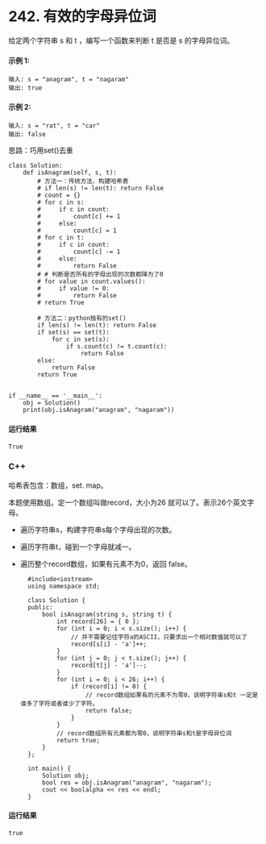 # 242. 有效的字母异位词
给定两个字符串 s 和 t ，编写一个函数来判断 t 是否是 s 的字母异位词。

#### 示例 1:

    输入: s = "anagram", t = "nagaram"
    输出: true
#### 示例 2:

    输入: s = "rat", t = "car"
    输出: false

思路：巧用set()去重

    class Solution:
        def isAnagram(self, s, t):
            # 方法一：传统方法，构建哈希表
            # if len(s) != len(t): return False
            # count = {}
            # for c in s:
            #     if c in count:
            #         count[c] += 1
            #     else:
            #         count[c] = 1
            # for c in t:
            #     if c in count:
            #         count[c] -= 1
            #     else:
            #         return False
            # # 判断是否所有的字母出现的次数都降为了0
            # for value in count.values():
            #     if value != 0:
            #         return False
            # return True

            # 方法二：python独有的set()
            if len(s) != len(t): return False
            if set(s) == set(t):
                for c in set(s):
                    if s.count(c) != t.count(c):
                        return False
            else:
                return False
            return True


    if __name__ == '__main__':
        obj = Solution()
        print(obj.isAnagram("anagram", "nagaram"))
      
#### 运行结果
    True

### C++

哈希表包含：数组，set. map。

本题使用数组。定一个数组叫做record，大小为26 就可以了。表示26个英文字母。
* 遍历字符串s，构建字符串s每个字母出现的次数。
* 遍历字符串t，碰到一个字母就减一。
* 遍历整个record数组，如果有元素不为0，返回 false。

        #include<iostream>
        using namespace std;

        class Solution {
        public:
            bool isAnagram(string s, string t) {
                int record[26] = { 0 };
                for (int i = 0; i < s.size(); i++) {
                    // 并不需要记住字符a的ASCII，只要求出一个相对数值就可以了
                    record[s[i] - 'a']++;
                }
                for (int j = 0; j < t.size(); j++) {
                    record[t[j] - 'a']--;
                }
                for (int i = 0; i < 26; i++) {
                    if (record[i] != 0) {
                        // record数组如果有的元素不为零0，说明字符串s和t 一定是谁多了字符或者谁少了字符。
                        return false;
                    }
                }
                // record数组所有元素都为零0，说明字符串s和t是字母异位词
                return true;
            }
        };

        int main() {
            Solution obj;
            bool res = obj.isAnagram("anagram", "nagaram");
            cout << boolalpha << res << endl;
        }
                                        
#### 运行结果
    true
